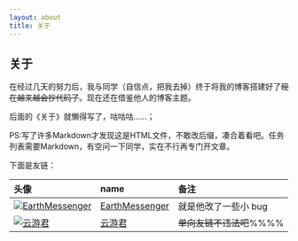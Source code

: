 ```yaml
---
layout: about
title: 关于
---
```


## 关于

在经过几天的努力后，我与同学（自信点，把我去掉）终于将我的博客搭建好了~~现在越来越会抄代码了~~。现在还在借鉴他人的博客主题。

后面的《关于》就懒得写了，咕咕咕……；

PS:写了许多Markdown才发现这是HTML文件，不敢改后缀，凑合着看吧。任务列表需要Markdown，有空问一下同学，实在不行再专门开文章。

下面是友链：

<!-- <style>
  .table{width:543px;overflow:auto}
</style> -->

|头像|name|备注|
|:--|:--|:--|
|[![EarthMessenger](https://avatars.githubusercontent.com/u/49364506?v=4&s=50)](https://github.com/EarthMessenger)|[EarthMessenger](https://github.com/EarthMessenger)|就是他改了一些小 bug|
|[![云游君](https://avatars.githubusercontent.com/u/25154432?v=4&s=50)](https://www.yunyoujun.cn)                  |[云游君](https://www.yunyoujun.cn)                  |~~单向友链不违法吧~~%%%%|
